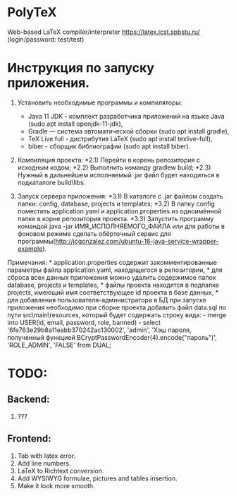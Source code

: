 # PolyTeX
Web-based LaTeX compiler/interpreter 
https://latex.icst.spbstu.ru/
(login/password: test/test)

# Инструкция по запуску приложения.

1) Установить необходимые программы и компиляторы:
	* Java 11 JDK - комплект разработчика приложений на языке Java (sudo apt install openjdk-11-jdk),
	* Gradle — система автоматической сборки (sudo apt install gradle),
	* TeX Live full - дистрибутив LaTeX (sudo apt install texlive-full),
	* biber - сборщик библиографии (sudo apt install biber).

2) Компиляция проекта:
	*2.1) Перейти в корень репозитория с исходным кодом;
	*2.2) Выполнить команду gradlew build;
	*2.3) Нужный в дальнейшем исполняемый .jar файл будет находиться в подкаталоге build\libs.

3) Запуск сервера приложения:
	*3.1) В каталоге с .jar файлом создать папки: config, database, projects и templates;
	*3.2) В папку config поместить application.yaml и application.properties из одноимённой папке в корне репозитория проекта.
	*3.3) Запустить программу командой java -jar ИМЯ_ИСПОЛНЯЕМОГО_ФАЙЛА или для работы в фоновом режиме сделать обёрточный сервис для программы(http://jcgonzalez.com/ubuntu-16-java-service-wrapper-example).
	
Примечания: 
	* application.properties содержит закомментированные параметры файла application.yaml, находящегося в репозитории,
	* для сброса всех данных приложения можно удалить содержимое папок database, projects и templates,
	* файлы проекта находятся в подпапке projects, имеющий имя соответствующее id проекта в базе данных,
	* для добавления пользователя-администратора в БД при запуске приложения необходимо при сборке проекта добавить файл data.sql по пути src\main\resources, который будет содержать строку вида: 
		- merge into USER(id, email, password, role, banned)
		- select '6fe763e29b8a11eabb370242ac130002', 'admin', 'Хэш пароля, полученный функцией BCryptPasswordEncoder(4).encode("пароль")', 'ROLE_ADMIN', 'FALSE' from DUAL;


# TODO:

## Backend:

1. ???

## Frontend:

1. Tab with latex error.
2. Add line numbers.
3. LaTeX to Richtext conversion.
4. Add WYSIWYG formulae, pictures and tables insertion.
5. Make it look more smooth.
